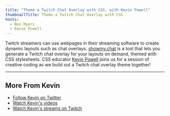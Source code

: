 ```yaml
---
title: "Theme a Twitch Chat Overlay with CSS, with Kevin Powell"
thumbnailTitle: Theme a Twitch Chat Overlay with CSS
hosts:
  - Ben Myers
  - Kevin Powell
---
```


Twitch streamers can use webpages in their streaming software to create dynamic layouts such as chat overlays. [showmy.chat](https://showmy.chat) is a tool that lets you generate a Twitch chat overlay for your layouts on demand, themed with CSS stylesheets. CSS educator [Kevin Powell](https://twitter.com/KevinJPowell) joins us for a session of creative coding as we build out a Twitch chat overlay theme together!

---

## More From Kevin

- [Follow Kevin on Twitter](https://twitter.com/KevinJPowell)
- [Watch Kevin's videos](https://youtube.com/kevinpowell)
- [Watch Kevin's streams on Twitch](https://twitch.tv/KevinPowellCSS)